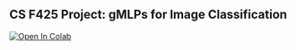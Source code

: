 ## CS F425 Project: gMLPs for Image Classification

[![Open In Colab](https://colab.research.google.com/assets/colab-badge.svg)](https://colab.research.google.com/github/indrajitt/gMLPs-Image-Classification/)
